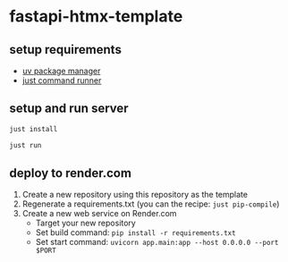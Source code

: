 # fastapi-htmx-template

## setup requirements

- [uv package manager](https://github.com/astral-sh/uv)
- [just command runner](https://github.com/casey/just)

## setup and run server

```bash
just install
```

```bash
just run
```

## deploy to render.com

1. Create a new repository using this repository as the template
1. Regenerate a requirements.txt (you can the recipe: `just pip-compile`)
1. Create a new web service on Render.com
    - Target your new repository
    - Set build command: `pip install -r requirements.txt`
    - Set start command: `uvicorn app.main:app --host 0.0.0.0 --port $PORT`
